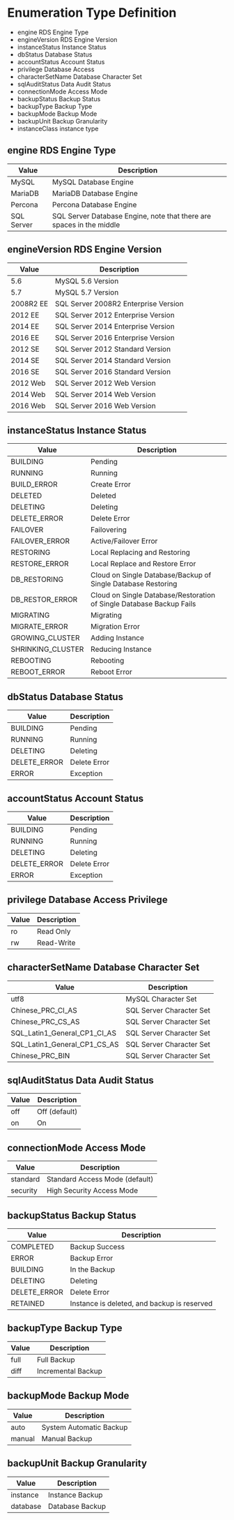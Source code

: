 # Enumeration Type Definition

- engine RDS Engine Type
- engineVersion RDS Engine Version
- instanceStatus Instance Status
- dbStatus Database Status
- accountStatus Account Status
- privilege Database Access
- characterSetName Database Character Set
- sqlAuditStatus Data Audit Status
- connectionMode Access Mode
- backupStatus Backup Status
- backupType Backup Type
- backupMode Backup Mode
- backupUnit Backup Granularity
- instanceClass instance type

## engine RDS Engine Type

|Value|Description|
|-|-|
|MySQL|MySQL Database Engine|
|MariaDB|MariaDB Database Engine|
|Percona|Percona Database Engine|
|SQL Server|SQL Server Database Engine, note that there are spaces in the middle|

## engineVersion RDS Engine Version

|Value|Description|
|-|-|
|5.6|MySQL 5.6 Version|
|5.7|MySQL 5.7 Version|
|2008R2 EE|SQL Server 2008R2 Enterprise Version|
|2012 EE|SQL Server 2012 Enterprise Version|
|2014 EE|SQL Server 2014 Enterprise Version|
|2016 EE|SQL Server 2016 Enterprise Version|
|2012 SE|SQL Server 2012 Standard Version|
|2014 SE|SQL Server 2014 Standard Version|
|2016 SE|SQL Server 2016 Standard Version|
|2012 Web|SQL Server 2012 Web Version|
|2014 Web|SQL Server 2014 Web Version|
|2016 Web|SQL Server 2016 Web Version|

## instanceStatus Instance Status

|Value|Description|
|-|-|
|BUILDING|Pending|
|RUNNING|Running|
|BUILD_ERROR|Create Error|
|DELETED|Deleted|
|DELETING|Deleting|
|DELETE_ERROR|Delete Error|
|FAILOVER|Failovering|
|FAILOVER_ERROR|Active/Failover Error|
|RESTORING|Local Replacing and Restoring |
|RESTORE_ERROR|Local Replace and Restore Error|
|DB_RESTORING|Cloud on Single Database/Backup of Single Database Restoring|
|DB_RESTOR_ERROR|Cloud on Single Database/Restoration of Single Database Backup Fails|
|MIGRATING|Migrating|
|MIGRATE_ERROR|Migration Error|
|GROWING_CLUSTER|Adding Instance|
|SHRINKING_CLUSTER|Reducing Instance|
|REBOOTING|Rebooting|
|REBOOT_ERROR|Reboot Error|

## dbStatus Database Status

|Value|Description|
|-|-|
|BUILDING|Pending|
|RUNNING|Running|
|DELETING|Deleting|
|DELETE_ERROR|Delete Error|
|ERROR|Exception|

## accountStatus Account Status

|Value|Description|
|-|-|
|BUILDING|Pending|
|RUNNING|Running|
|DELETING|Deleting|
|DELETE_ERROR|Delete Error|
|ERROR|Exception|

## privilege Database Access Privilege

|Value|Description|
|-|-|
|ro|Read Only|
|rw|Read-Write|

## characterSetName Database Character Set

|Value|Description|
|-|-|
|utf8|MySQL Character Set|
|Chinese_PRC_CI_AS|SQL Server Character Set|
|Chinese_PRC_CS_AS|SQL Server Character Set|
|SQL_Latin1_General_CP1_CI_AS|SQL Server Character Set|
|SQL_Latin1_General_CP1_CS_AS|SQL Server Character Set|
|Chinese_PRC_BIN|SQL Server Character Set|

## sqlAuditStatus Data Audit Status

|Value|Description|
|-|-|
|off|Off (default)|
|on|On|

## connectionMode Access Mode

|Value|Description|
|-|-|
|standard|Standard Access Mode (default)|
|security|High Security Access Mode|

## backupStatus Backup Status

|Value|Description|
|-|-|
|COMPLETED|Backup Success|
|ERROR|Backup Error|
|BUILDING|In the Backup|
|DELETING|Deleting|
|DELETE_ERROR|Delete Error|
|RETAINED|Instance is deleted, and backup is reserved|

## backupType Backup Type

|Value|Description|
|-|-|
|full|Full Backup|
|diff|Incremental Backup|

## backupMode Backup Mode

|Value|Description|
|-|-|
|auto|System Automatic Backup|
|manual|Manual Backup|

## backupUnit Backup Granularity

|Value|Description|
|-|-|
|instance|Instance Backup|
|database|Database Backup|
